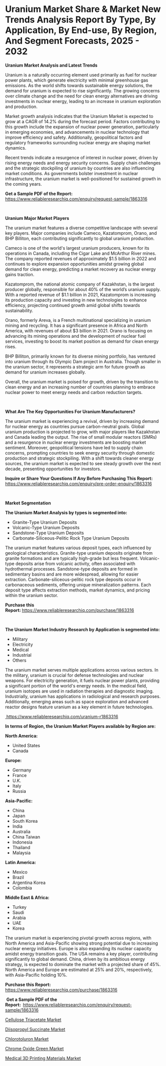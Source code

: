 <p><h1>Uranium Market Share & Market New Trends Analysis Report By Type, By Application, By End-use, By Region, And Segment Forecasts, 2025 - 2032</h1></p><p><strong>Uranium Market Analysis and Latest Trends</strong></p>
<p><p>Uranium is a naturally occurring element used primarily as fuel for nuclear power plants, which generate electricity with minimal greenhouse gas emissions. As the world shifts towards sustainable energy solutions, the demand for uranium is expected to rise significantly. The growing concerns over climate change and the need for clean energy alternatives are driving investments in nuclear energy, leading to an increase in uranium exploration and production.</p><p>Market growth analysis indicates that the Uranium Market is expected to grow at a CAGR of 14.2% during the forecast period. Factors contributing to this growth include the expansion of nuclear power generation, particularly in emerging economies, and advancements in nuclear technology that improve efficiency and safety. Additionally, geopolitical factors and regulatory frameworks surrounding nuclear energy are shaping market dynamics. </p><p>Recent trends indicate a resurgence of interest in nuclear power, driven by rising energy needs and energy security concerns. Supply chain challenges and the strategic stockpiling of uranium by countries are also influencing market conditions. As governments bolster investment in nuclear infrastructure, the uranium market is well-positioned for sustained growth in the coming years.</p></p>
<p><strong>Get a Sample PDF of the Report:&nbsp;</strong> <a href="https://www.reliableresearchiq.com/enquiry/request-sample/1863316?utm_campaign=1876&utm_medium=2&utm_source=Github&utm_content=ia&utm_term=01042025&utm_id=uranium">https://www.reliableresearchiq.com/enquiry/request-sample/1863316</a></p>
<p>&nbsp;</p>
<p><strong>Uranium Major Market Players</strong></p>
<p><p>The uranium market features a diverse competitive landscape with several key players. Major companies include Cameco, Kazatomprom, Orano, and BHP Billiton, each contributing significantly to global uranium production. </p><p>Cameco is one of the world's largest uranium producers, known for its operations in Canada, including the Cigar Lake and McArthur River mines. The company reported revenues of approximately $1.5 billion in 2022 and continues to explore expansion opportunities amidst growing global demand for clean energy, predicting a market recovery as nuclear energy gains traction.</p><p>Kazatomprom, the national atomic company of Kazakhstan, is the largest producer globally, responsible for about 40% of the world’s uranium supply. With a reported revenue of $1.1 billion in 2021, Kazatomprom is increasing its production capacity and investing in new technologies to enhance efficiency, projecting continued growth amid global shifts towards sustainability.</p><p>Orano, formerly Areva, is a French multinational specializing in uranium mining and recycling. It has a significant presence in Africa and North America, with revenues of about $3 billion in 2021. Orano is focusing on advancing its mining operations and the development of nuclear fuel services, investing to boost its market position as demand for clean energy rises.</p><p>BHP Billiton, primarily known for its diverse mining portfolio, has ventured into uranium through its Olympic Dam project in Australia. Though smaller in the uranium sector, it represents a strategic arm for future growth as demand for uranium increases globally.</p><p>Overall, the uranium market is poised for growth, driven by the transition to clean energy and an increasing number of countries planning to embrace nuclear power to meet energy needs and carbon reduction targets.</p></p>
<p>&nbsp;</p>
<p><strong>What Are The Key Opportunities For Uranium Manufacturers?</strong></p>
<p><p>The uranium market is experiencing a revival, driven by increasing demand for nuclear energy as countries pursue carbon-neutral goals. Global uranium production is projected to grow, with major players like Kazakhstan and Canada leading the output. The rise of small modular reactors (SMRs) and a resurgence in nuclear energy investments are boosting market sentiment. Moreover, geopolitical tensions have led to supply chain concerns, prompting countries to seek energy security through domestic production and strategic stockpiling. With a shift towards cleaner energy sources, the uranium market is expected to see steady growth over the next decade, presenting opportunities for investors.</p></p>
<p><strong>Inquire or Share Your Questions If Any Before Purchasing This Report:</strong> <a href="https://www.reliableresearchiq.com/enquiry/pre-order-enquiry/1863316?utm_campaign=1876&utm_medium=2&utm_source=Github&utm_content=ia&utm_term=01042025&utm_id=uranium">https://www.reliableresearchiq.com/enquiry/pre-order-enquiry/1863316</a></p>
<p>&nbsp;</p>
<p><strong>Market Segmentation</strong></p>
<p><strong>The Uranium Market Analysis by types is segmented into:</strong></p>
<p><ul><li>Granite-Type Uranium Deposits</li><li>Volcanic-Type Uranium Deposits</li><li>Sandstone-Type Uranium Deposits</li><li>Carbonate-Siliceous-Pelitic Rock Type Uranium Deposits</li></ul></p>
<p><p>The uranium market features various deposit types, each influenced by geological characteristics. Granite-type uranium deposits originate from granite formations and are typically high-grade but less frequent. Volcanic-type deposits arise from volcanic activity, often associated with hydrothermal processes. Sandstone-type deposits are formed in sedimentary basins and are more widespread, allowing for easier extraction. Carbonate-siliceous-pelitic rock type deposits occur in carbonaceous sediments, offering unique mineralization patterns. Each deposit type affects extraction methods, market dynamics, and pricing within the uranium sector.</p></p>
<p><strong>Purchase this Report:&nbsp;</strong><a href="https://www.reliableresearchiq.com/purchase/1863316?utm_campaign=1876&utm_medium=2&utm_source=Github&utm_content=ia&utm_term=01042025&utm_id=uranium">https://www.reliableresearchiq.com/purchase/1863316</a></p>
<p>&nbsp;</p>
<p><strong>The Uranium Market Industry Research by Application is segmented into:</strong></p>
<p><ul><li>Military</li><li>Electricity</li><li>Medical</li><li>Industrial</li><li>Others</li></ul></p>
<p><p>The uranium market serves multiple applications across various sectors. In the military, uranium is crucial for defense technologies and nuclear weapons. For electricity generation, it fuels nuclear power plants, providing a significant portion of the world's energy needs. In the medical field, uranium isotopes are used in radiation therapies and diagnostic imaging. Industrially, uranium has applications in radiological and research purposes. Additionally, emerging areas such as space exploration and advanced reactor designs feature uranium as a key element in future technologies.</p></p>
<p><a href="https://www.reliableresearchiq.com/uranium-r1863316?utm_campaign=1876&utm_medium=2&utm_source=Github&utm_content=ia&utm_term=01042025&utm_id=uranium">&nbsp;https://www.reliableresearchiq.com/uranium-r1863316</a></p>
<p><strong>In terms of Region, the Uranium Market Players available by Region are:</strong></p>
<p>
    <p> <strong> North America: </strong>
        <ul>
            <li>United States</li>
            <li>Canada</li>
        </ul>
        </p> 
    <p> <strong> Europe: </strong>
        <ul>
            <li>Germany</li>
            <li>France</li>
            <li>U.K.</li>
            <li>Italy</li>
            <li>Russia</li>
        </ul>
        </p> 
    <p> <strong> Asia-Pacific: </strong>
        <ul>
            <li>China</li>
            <li>Japan</li>
            <li>South Korea</li>
            <li>India</li>
            <li>Australia</li>
            <li>China Taiwan</li>
            <li>Indonesia</li>
            <li>Thailand</li>
            <li>Malaysia</li>
        </ul>
        </p> 
    <p> <strong> Latin America: </strong>
        <ul>
            <li>Mexico</li>
            <li>Brazil</li>
            <li>Argentina Korea</li>
            <li>Colombia</li>
        </ul>
        </p> 
    <p> <strong> Middle East & Africa: </strong>
        <ul>
            <li>Turkey</li>
            <li>Saudi</li>
            <li>Arabia</li>
            <li>UAE</li>
            <li>Korea</li>
        </ul>
    </p>
    </p>
<p><p>The uranium market is experiencing pivotal growth across regions, with North America and Asia-Pacific showing strong potential due to increasing nuclear energy initiatives. Europe is also expanding its nuclear capacity amidst energy transition goals. The USA remains a key player, contributing significantly to global demand. China, driven by its ambitious energy strategy, is expected to dominate the market with a projected share of 45%. North America and Europe are estimated at 25% and 20%, respectively, with Asia-Pacific holding 10%.</p></p>
<p><strong>Purchase this Report: </strong><a href="https://www.reliableresearchiq.com/purchase/1863316?utm_campaign=1876&utm_medium=2&utm_source=Github&utm_content=ia&utm_term=01042025&utm_id=uranium">https://www.reliableresearchiq.com/purchase/1863316</a></p>
<p>&nbsp;<strong>Get a Sample PDF of the Report:&nbsp;&nbsp;</strong><a href="https://www.reliableresearchiq.com/enquiry/request-sample/1863316?utm_campaign=1876&utm_medium=2&utm_source=Github&utm_content=ia&utm_term=01042025&utm_id=uranium">https://www.reliableresearchiq.com/enquiry/request-sample/1863316</a></p>
<p><strong></strong></p>
<p><p><a href="https://github.com/haklagjbj/Market-Research-Report-List-1/blob/main/cellulose-triacetate-market.md?utm_campaign=1876&utm_medium=2&utm_source=Github&utm_content=ia&utm_term=01042025&utm_id=uranium">Cellulose Triacetate Market</a></p><p><a href="https://github.com/drissahrouk/Market-Research-Report-List-1/blob/main/diisopropyl-succinate-market.md?utm_campaign=1876&utm_medium=2&utm_source=Github&utm_content=ia&utm_term=01042025&utm_id=uranium">Diisopropyl Succinate Market</a></p><p><a href="https://github.com/kemauteve/Market-Research-Report-List-1/blob/main/chlorotoluron-market.md?utm_campaign=1876&utm_medium=2&utm_source=Github&utm_content=ia&utm_term=01042025&utm_id=uranium">Chlorotoluron Market</a></p><p><a href="https://github.com/habyoneub/Market-Research-Report-List-1/blob/main/chrome-oxide-green-market.md?utm_campaign=1876&utm_medium=2&utm_source=Github&utm_content=ia&utm_term=01042025&utm_id=uranium">Chrome Oxide Green Market</a></p><p><a href="https://github.com/nxauwedaroui2/Market-Research-Report-List-1/blob/main/medical-3d-printing-materials-market.md?utm_campaign=1876&utm_medium=2&utm_source=Github&utm_content=ia&utm_term=01042025&utm_id=uranium">Medical 3D Printing Materials Market</a></p></p>